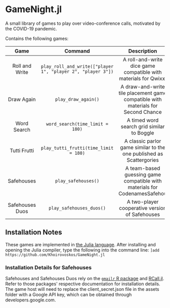 # GameNight.jl

A small library of games to play over video-conference calls, motivated by the COVID-19 pandemic.

Contains the following games:

Game           | Command                                                     | Description
:------------: | :-------------------------------------------------------:   | :---------:
Roll and Write | `play_roll_and_write(["player 1", "player 2", "player 3"])` | A roll-and-write dice game compatible with materials for Qwixx.
Draw Again     | `play_draw_again()`                                         | A draw-and-write tile placement game compatible with materials for Second Chance
Word Search    | `word_search(time_limit = 180)`                             | A timed word search grid similar to Boggle
Tutti Frutti   | `play_tutti_frutti(time_limit = 180)`                       | A classic parlor game similar to the one published as Scattergories
Safehouses     | `play_safehouses()`                                         | A team-based guessing game compatible with materials for CodenamesSafehou
Safehouses Duos| `play_safehouses_duos()`                                    | A two-player cooperative version of Safehouses

## Installation Notes

These games are implemented in [the Julia language](https://julialang.org/). After installing and opening the Julia compiler, type the following into the command line: `]add https://github.com/Khoirovoskos/GameNight.jl`
    

### Installation Details for Safehouses

Safehouses and Safehouses Duos rely on the [`gmailr` R package](https://cran.r-project.org/web/packages/gmailr/) and [RCall.jl](https://juliainterop.github.io/RCall.jl/stable/). Refer to those packages' respective documentation for installation details. The game host will need to replace the client_secret.json file in the assets folder with a Google API key, which can be obtained through developers.google.com.
